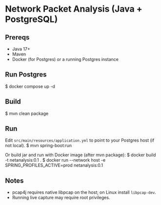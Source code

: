 # Network Packet Analysis (Java + PostgreSQL)
## Prereqs
- Java 17+
- Maven
- Docker (for Postgres) or a running Postgres instance

## Run Postgres
$ docker compose up -d

## Build
$ mvn clean package

## Run
Edit `src/main/resources/application.yml` to point to your Postgres host (if not local).
$ mvn spring-boot:run

Or build jar and run with Docker image (after mvn package):
$ docker build -t netanalysis:0.1 .
$ docker run --network host -e SPRING_PROFILES_ACTIVE=prod netanalysis:0.1

## Notes
- pcap4j requires native libpcap on the host; on Linux install `libpcap-dev`.
- Running live capture may require root privileges.